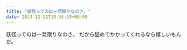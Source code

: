 ```yaml
---
title: "妖怪ってのは一発限りなのさ。"
date: 2024-12-21T15:36:19+09:00
---
```

妖怪ってのは一発限りなのさ。
だから舐めてかかってくれるなら嬉しいもんだ。
